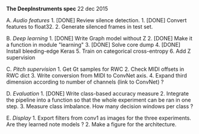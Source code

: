 **The DeepInstruments spec**
22 dec 2015

A. *Audio features*
	1. [DONE] Review silence detection.
	1. [DONE] Convert features to float32.
	2. Generate silenced frames in test set.

B. *Deep learning*
	1. [DONE] Write Graph model without Z
	2. [DONE] Make it a function in module "learning"
	3. [DONE] Solve core dump
	4. [DONE] Install bleeding-edge Keras
	5. Train on categorical cross-entropy
	6. Add Z supervision

C. *Pitch supervision*
	1. Get Gt samples for RWC
	2. Check MIDI offsets in RWC dict
	3. Write conversion from MIDI to ConvNet axis.
	4. Expand third dimension according to number of channels (link to ConvNet) ?

D. *Evaluation*
	1. [DONE] Write class-based accuracy measure
	2. Integrate the pipeline into a function so that the whole experiment can be ran in one step.
	3. Measure class imbalance. How many decision windows per class ?

E. *Display*
	1. Export filters from conv1 as images for the three experiments. Are they learned note models ?
	2. Make a figure for the architecture.
